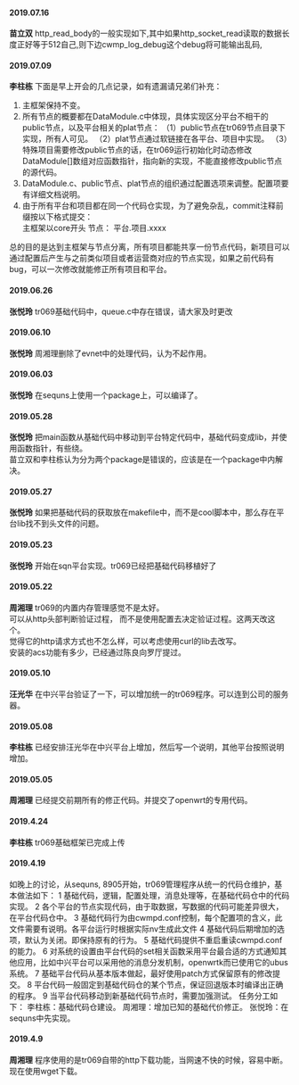 
#### 2019.07.16
**苗立双** http_read_body的一般实现如下,其中如果http_socket_read读取的数据长度正好等于512自己,则下边cwmp_log_debug这个debug将可能输出乱码,
#### 2019.07.09
**李柱栋**  下面是早上开会的几点记录，如有遗漏请兄弟们补充：<hide>  
1.  主框架保持不变。
2. 所有节点的概要都在DataModule.c中体现，具体实现区分平台不相干的public节点，以及平台相关的plat节点：
（1）public节点在tr069节点目录下实现，所有人可见。
（2）plat节点通过软链接在各平台、项目中实现。
（3）特殊项目需要修改public节点的话，在tr069运行初始化时动态修改DataModule[]数组对应函数指针，指向新的实现，不能直接修改public节点的源代码。
3. DataModule.c、public节点、plat节点的组织通过配置选项来调整。配置项要有详细文档说明。
4. 由于所有平台和项目都在同一个代码仓实现，为了避免杂乱，commit注释前缀按以下格式提交：  
        主框架以core开头
        节点：   平台.项目.xxxx  

总的目的是达到主框架与节点分离，所有项目都能共享一份节点代码，新项目可以通过配置后产生与之前类似项目或者运营商对应的节点实现，如果之前代码有bug，可以一次修改就能修正所有项目和平台。
</hide>
#### 2019.06.26
**张悦玲**  tr069基础代码中，queue.c中存在错误，请大家及时更改
#### 2019.06.10
**张悦玲**  周湘理删除了evnet中的处理代码，认为不起作用。
#### 2019.06.03
**张悦玲**  在sequns上使用一个package上，可以编译了。
#### 2019.05.28
**张悦玲** 把main函数从基础代码中移动到平台特定代码中，基础代码变成lib，并使用函数指针，有些绕。  
苗立双和李柱栋认为分为两个package是错误的，应该是在一个package中内解决。
#### 2019.05.27
**张悦玲** 如果把基础代码的获取放在makefile中，而不是cool脚本中，那么存在平台lib找不到头文件的问题。
#### 2019.05.23
**张悦玲** 开始在sqn平台实现。tr069已经把基础代码移植好了
#### 2019.05.22
**周湘理** tr069的内置内存管理感觉不是太好。  
可以从http头部判断验证过程， 而不是使用配置去决定验证过程。这两天改这个。  
觉得它的http请求方式也不怎么样，可以考虑使用curl的lib去改写。  
安装的acs功能有多少，已经通过陈良向罗厅提过。  
#### 2019.05.10
**汪光华** 在中兴平台验证了一下，可以增加统一的tr069程序。可以连到公司的服务器。
#### 2019.05.08
**李柱栋**  已经安排汪光华在中兴平台上增加，然后写一个说明，其他平台按照说明增加。
#### 2019.05.05
**周湘理** 已经提交前期所有的修正代码。并提交了openwrt的专用代码。
#### 2019.4.24
**李柱栋** tr069基础框架已完成上传
#### 2019.4.19
如晚上的讨论，从sequns, 8905开始，tr069管理程序从统一的代码仓维护，基本做法如下：
    1 基础代码，逻辑，配置处理，消息处理等，在基础代码仓中的代码实现。
    2 各个平台的节点实现代码，由于取数据，写数据的代码可能差异很大，在平台代码仓中。
    3 基础代码行为由cwmpd.conf控制，每个配置项的含义，此文件需要有说明。各平台运行时根据实际nv生成此文件
    4 基础代码后期增加的选项，默认为关闭。即保持原有的行为。
    5 基础代码提供不重启重读cwmpd.conf的能力。
    6 对系统的设置由平台代码的set相关函数采用平台最合适的方式通知其他应用，比如中兴平台可以采用他的消息分发机制，openwrtk而已使用它的ubus系统。
    7 基础平台代码从基本版本做起，最好使用patch方式保留原有的修改提交。
    8 平台代码一般固定到基础代码仓的某个节点，保证回退版本时编译出正确的程序。
    9 当平台代码移动到新基础代码节点时，需要加强测试。
任务分工如下：
    李柱栋：基础代码仓建设。
    周湘理：增加已知的基础代价修正。
    张悦玲：在sequns中先实现。
#### 2019.4.9
**周湘理** 程序使用的是tr069自带的http下载功能，当网速不快的时候，容易中断。现在使用wget下载。
